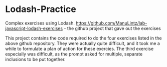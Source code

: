 # Lodash-Practice
Complex exercises using Lodash.
https://github.com/ManuLintz/lab-javascript-lodash-exercises - the github project that gave out the exercises

This project contains the code required to do the four exercises listed in the above github repository. 
They were actually quite difficult, and it took me a while to formulate a plan of action for these exercies.
The third exercise especially was difficult, as the prompt asked for multiple, separate inclusions to be put together. 

